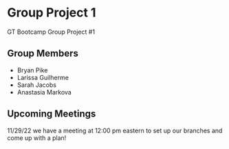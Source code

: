 # Group Project 1
GT Bootcamp Group Project #1

## Group Members
<ul>
  <li>Bryan Pike</li>
  <li>Larissa Guilherme</li>
  <li>Sarah Jacobs</li>
  <li>Anastasia Markova</li>
</ul>

## Upcoming Meetings
11/29/22 we have a meeting at 12:00 pm eastern to set up our branches and come up with a plan!
